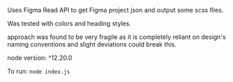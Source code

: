 Uses Figma Read API to get Figma project json and output some scss files. 

Was tested with colors and heading styles.

approach was found to be very fragile as it is completely reliant on design's naming conventions and slight deviations could break this. 

node version: ^12.20.0

To run: `node index.js`